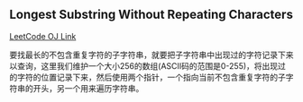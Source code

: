 Longest Substring Without Repeating Characters
---
[LeetCode OJ Link](https://leetcode.com/problems/longest-substring-without-repeating-characters/)

要找最长的不包含重复字符的子字符串，就要把子字符串中出现过的字符记录下来以查询，这里我们维护一个大小256的数组(ASCII码的范围是0-255)，将出现过的字符的位置记录下来，然后使用两个指针，一个指向当前不包含重复字符的子字符串的开头，另一个用来遍历字符串。